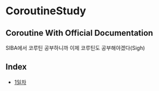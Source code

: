 # CoroutineStudy
## Coroutine With Official Documentation
SIBA에서 코루틴 공부하니까 이제 코루틴도 공부해야겠다(Sigh)

## Index
- [1일차]()
